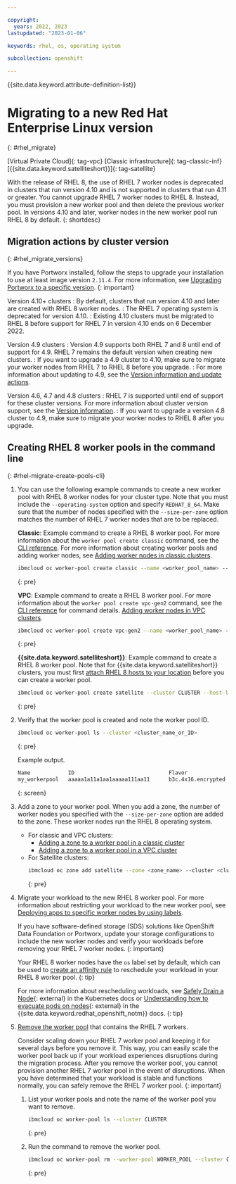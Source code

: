 ```yaml
---

copyright:
  years: 2022, 2023
lastupdated: "2023-01-06"

keywords: rhel, os, operating system

subcollection: openshift

---
```


{{site.data.keyword.attribute-definition-list}}


# Migrating to a new Red Hat Enterprise Linux version
{: #rhel_migrate}

[Virtual Private Cloud]{: tag-vpc} [Classic infrastructure]{: tag-classic-inf} [{{site.data.keyword.satelliteshort}}]{: tag-satellite}

With the release of RHEL 8, the use of RHEL 7 worker nodes is deprecated in clusters that run version 4.10 and is not supported in clusters that run 4.11 or greater. You cannot upgrade RHEL 7 worker nodes to RHEL 8. Instead, you must provision a new worker pool and then delete the previous worker pool. In versions 4.10 and later, worker nodes in the new worker pool run RHEL 8 by default. 
{: shortdesc}

## Migration actions by cluster version
{: #rhel_migrate_versions}

If you have Portworx installed, follow the steps to upgrade your installation to use at least image version `2.11.4`. For more information, see [Upgrading Portworx to a specific version](/docs/openshift?topic=openshift-portworx).
{: important}

Version 4.10+ clusters
:   By default, clusters that run version 4.10 and later are created with RHEL 8 worker nodes.
:   The RHEL 7 operating system is deprecated for version 4.10.
:   Existing 4.10 clusters must be migrated to RHEL 8 before support for RHEL 7 in version 4.10 ends on 6 December 2022.

Version 4.9 clusters
:   Version 4.9 supports both RHEL 7 and 8 until end of support for 4.9. RHEL 7 remains the default version when creating new clusters.
:   If you want to upgrade a 4.9 cluster to 4.10, make sure to migrate your worker nodes from RHEL 7 to RHEL 8 before you upgrade.
:   For more information about updating to 4.9, see the [Version information and update actions](/docs/openshift?topic=openshift-cs_versions_49).

Version 4.6, 4.7 and 4.8 clusters
:   RHEL 7 is supported until end of support for these cluster versions. For more information about cluster version support, see the [Version information](/docs/openshift?topic=openshift-openshift_versions).
:   If you want to upgrade a version 4.8 cluster to 4.9, make sure to migrate your worker nodes to RHEL 8 after you upgrade.

## Creating RHEL 8 worker pools in the command line
{: #rhel-migrate-create-pools-cli}

1. You can use the following example commands to create a new worker pool with RHEL 8 worker nodes for your cluster type. Note that you must include the `--operating-system` option and specify `REDHAT_8_64`. Make sure that the number of nodes specified with the `--size-per-zone` option matches the number of RHEL 7 worker nodes that are to be replaced.

    **Classic**: Example command to create a RHEL 8 worker pool. For more information about the `worker pool create classic` command, see the [CLI reference](/docs/containers?topic=containers-kubernetes-service-cli#cs_worker_pool_create). For more information about creating worker pools and adding worker nodes, see [Adding worker nodes in classic clusters](/docs/openshift?topic=openshift-add_workers#classic_pools).

    ```sh
    ibmcloud oc worker-pool create classic --name <worker_pool_name> --cluster <cluster_name_or_ID> --flavor <flavor> --size-per-zone <number_of_workers_per_zone> --operating-system REDHAT_8_64 
    ```
    {: pre}

    **VPC**: Example command to create a RHEL 8 worker pool. For more information about the `worker pool create vpc-gen2` command, see the [CLI reference](/docs/containers?topic=containers-kubernetes-service-cli#cli_worker_pool_create_vpc_gen2) for command details. [Adding worker nodes in VPC clusters](/docs/openshift?topic=openshift-add_workers#vpc_pools).

    ```sh
    ibmcloud oc worker-pool create vpc-gen2 --name <worker_pool_name> --cluster <cluster_name_or_ID> --flavor <flavor> --size-per-zone <number_of_workers_per_zone> --operating-system REDHAT_8_64 
    ```
    {: pre}
    
    **{{site.data.keyword.satelliteshort}}**: Example command to create a RHEL 8 worker pool. Note that for {{site.data.keyword.satelliteshort}} clusters, you must first [attach RHEL 8 hosts to your location](/docs/satellite?topic=satellite-attach-hosts) before you can create a worker pool.
    
    ```sh
    ibmcloud oc worker-pool create satellite --cluster CLUSTER --host-label "os=RHEL8" --name NAME --size-per-zone SIZE --operating-system REDHAT_8_64 --zone ZONE [--label LABEL ...] 
    ```
    {: pre}

1. Verify that the worker pool is created and note the worker pool ID.

    ```sh
    ibmcloud oc worker-pool ls --cluster <cluster_name_or_ID>
    ```
    {: pre}

    Example output.

    ```sh
    Name            ID                              Flavor                 OS              Workers 
    my_workerpool   aaaaa1a11a1aa1aaaaa111aa11      b3c.4x16.encrypted     REDHAT_8_64    0 
    ```
    {: screen}

1. Add a zone to your worker pool. When you add a zone, the number of worker nodes you specified with the `--size-per-zone` option are added to the zone. These worker nodes run the RHEL 8 operating system. 
    * For classic and VPC clusters:
        * [Adding a zone to a worker pool in a classic cluster](/docs/containers?topic=containers-add_workers#add_zone)
        * [Adding a zone to a worker pool in a VPC cluster](/docs/containers?topic=containers-add_workers#vpc_add_zone)
    * For Satellite clusters:
        ```sh
        ibmcloud oc zone add satellite --zone <zone_name> --cluster <cluster_name_or_ID> --worker-pool <worker_pool> 
        ```
        {: pre}



1. Migrate your workload to the new RHEL 8 worker pool. For more information about restricting your workload to the new worker pool, see [Deploying apps to specific worker nodes by using labels](/docs/containers?topic=containers-deploy_app#node_affinity).

    If you have software-defined storage (SDS) solutions like OpenShift Data Foundation or Portworx, update your storage configurations to include the new worker nodes and verify your workloads before removing your RHEL 7 worker nodes.
    {: important}

    Your RHEL 8 worker nodes have the `os` label set by default, which can be used to [create an affinity rule](/docs/containers?topic=containers-deploy_app#node_affinity) to reschedule your workload in your RHEL 8 worker pool. 
    {: tip}
    
    For more information about rescheduling workloads, see [Safely Drain a Node](https://kubernetes.io/docs/tasks/administer-cluster/safely-drain-node/){: external} in the Kubernetes docs or [Understanding how to evacuate pods on nodes](https://docs.openshift.com/container-platform/4.9/nodes/nodes/nodes-nodes-working.html){: external} in the {{site.data.keyword.redhat_openshift_notm}} docs.
    {: tip}


1. [Remove the worker pool](/docs/containers?topic=containers-kubernetes-service-cli#cs_worker_pool_rm) that contains the RHEL 7 workers. 

    Consider scaling down your RHEL 7 worker pool and keeping it for several days before you remove it. This way, you can easily scale the worker pool back up if your workload experiences disruptions during the migration process. After you remove the worker pool, you cannot provision another RHEL 7 worker pool in the event of disruptions. When you have determined that your workload is stable and functions normally, you can safely remove the RHEL 7 worker pool.
    {: important}

    1. List your worker pools and note the name of the worker pool you want to remove.
        ```sh
        ibmcloud oc worker-pool ls --cluster CLUSTER
        ```
        {: pre}

    2. Run the command to remove the worker pool.
        ```sh
        ibmcloud oc worker-pool rm --worker-pool WORKER_POOL --cluster CLUSTER
        ```
        {: pre}


